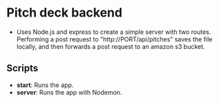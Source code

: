 # Pitch deck backend
- Uses Node.js and express to create a simple server with two routes. Performing a post request to "http://PORT/api/pitches" saves the file locally, and then forwards a post request to an amazon s3 bucket.
## Scripts

- **start**: Runs the app.
- **server**: Runs the app with Nodemon.



